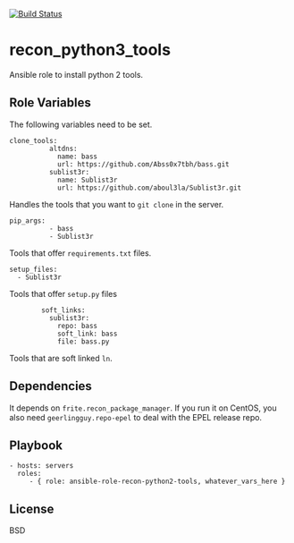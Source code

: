 [![Build Status](https://travis-ci.com/frite/ansible-role-recon-python3-tools.svg?branch=master)](https://travis-ci.com/frite/ansible-role-recon-python3-tools)

recon_python3_tools
=========

Ansible role to install python 2 tools.

Role Variables
--------------
The following variables need to be set.

```
clone_tools:
          altdns:
            name: bass
            url: https://github.com/Abss0x7tbh/bass.git
          sublist3r:
            name: Sublist3r
            url: https://github.com/aboul3la/Sublist3r.git
``` 
Handles the tools that you want to `git clone` in the server. 
```
pip_args:
          - bass
          - Sublist3r
```
Tools that offer `requirements.txt` files. 

```
setup_files:
  - Sublist3r
```
Tools that offer `setup.py` files
```
        soft_links:
          sublist3r:
            repo: bass
            soft_link: bass
            file: bass.py
```
Tools that are soft linked `ln`.

Dependencies
------------

It depends on `frite.recon_package_manager`.
If you run it on CentOS, you also need `geerlingguy.repo-epel` to deal with the EPEL release repo.


 Playbook
----------------

    - hosts: servers
      roles:
         - { role: ansible-role-recon-python2-tools, whatever_vars_here }

License
-------

BSD
